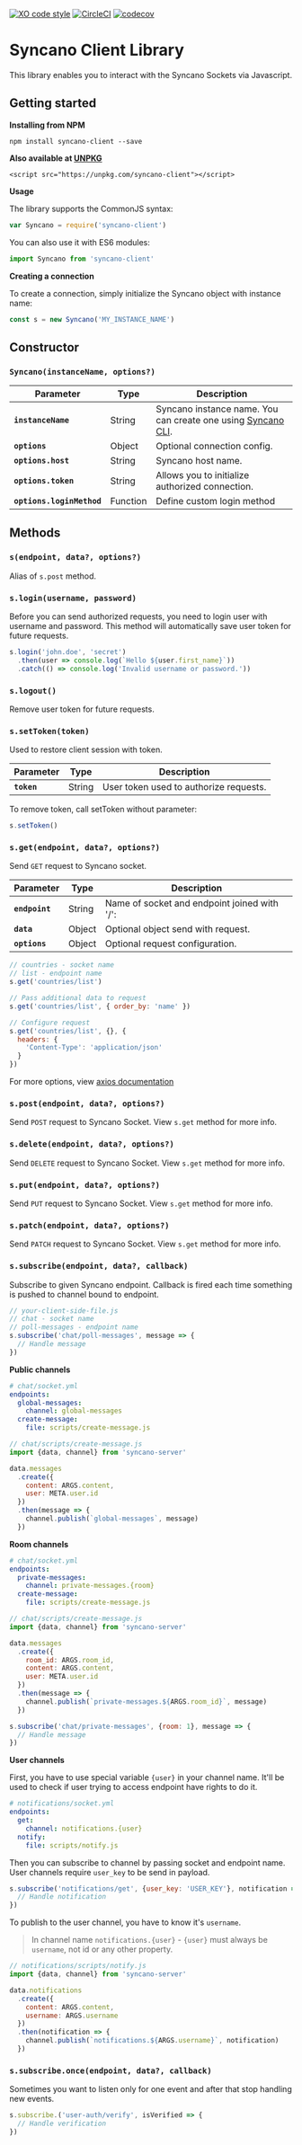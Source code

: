 [![XO code style](https://img.shields.io/badge/code_style-XO-5ed9c7.svg)](https://github.com/sindresorhus/xo)   [![CircleCI](https://circleci.com/gh/Syncano/syncano-client-js.svg?style=shield&circle-token=2efee697e0cee80591aec86e022a9dbe0b3b25b8)](https://circleci.com/gh/Syncano/syncano-client-js)   [![codecov](https://codecov.io/gh/Syncano/syncano-client-js/branch/devel/graph/badge.svg)](https://codecov.io/gh/Syncano/syncano-client-js)

# Syncano Client Library

This library enables you to interact with the Syncano Sockets via Javascript.

## Getting started

**Installing from NPM**

    npm install syncano-client --save

**Also available at [UNPKG](https://unpkg.com/syncano-client)**

    <script src="https://unpkg.com/syncano-client"></script>

**Usage**

The library supports the CommonJS syntax:

```js
var Syncano = require('syncano-client')
```

You can also use it with ES6 modules:

```js
import Syncano from 'syncano-client'
```

**Creating a connection**

To create a connection, simply initialize the Syncano object with instance name:

```js
const s = new Syncano('MY_INSTANCE_NAME')
```

## Constructor

### `Syncano(instanceName, options?)`

| Parameter | Type | Description |
|-----------|------|-------------|
| **`instanceName`** | String | Syncano instance name. You can create one using [Syncano CLI](https://github.com/Syncano/syncano-node-cli). |
| **`options`** | Object | Optional connection config. |
| **`options.host`** | String | Syncano host name. |
| **`options.token`** | String | Allows you to initialize authorized connection. |
| **`options.loginMethod`** |  Function | Define custom login method |

## Methods

### `s(endpoint, data?, options?)`

Alias of `s.post` method.

### `s.login(username, password)`

Before you can send authorized requests, you need to login user with username and password. This method will automatically save user token for future requests.

```js
s.login('john.doe', 'secret')
  .then(user => console.log(`Hello ${user.first_name}`))
  .catch(() => console.log('Invalid username or password.'))
```

### `s.logout()`

Remove user token for future requests.

### `s.setToken(token)`

Used to restore client session with token.

| Parameter | Type | Description |
|-----------|------|-------------|
| **`token`** | String | User token used to authorize requests.  |

To remove token, call setToken without parameter:

```js
s.setToken()
```

### `s.get(endpoint, data?, options?)`

Send `GET` request to Syncano socket.

| Parameter | Type | Description |
|-----------|------|-------------|
| **`endpoint`** | String | Name of socket and endpoint joined with '/':  |
| **`data`** | Object | Optional object send with request. |
| **`options`** | Object | Optional request configuration. |


```js
// countries - socket name
// list - endpoint name
s.get('countries/list')

// Pass additional data to request
s.get('countries/list', { order_by: 'name' })

// Configure request
s.get('countries/list', {}, {
  headers: {
    'Content-Type': 'application/json'
  }
})
```

For more options, view [axios documentation](https://www.npmjs.com/package/axios)

### `s.post(endpoint, data?, options?)`

Send `POST` request to Syncano Socket. View `s.get` method for more info.

### `s.delete(endpoint, data?, options?)`

Send `DELETE` request to Syncano Socket. View `s.get` method for more info.

### `s.put(endpoint, data?, options?)`

Send `PUT` request to Syncano Socket. View `s.get` method for more info.

### `s.patch(endpoint, data?, options?)`

Send `PATCH` request to Syncano Socket. View `s.get` method for more info.

### `s.subscribe(endpoint, data?, callback)`


Subscribe to given Syncano endpoint. Callback is fired each time something is pushed to channel bound to endpoint.

```js
// your-client-side-file.js
// chat - socket name
// poll-messages - endpoint name
s.subscribe('chat/poll-messages', message => {
  // Handle message
})
```

**Public channels**

```yml
# chat/socket.yml
endpoints:
  global-messages:
    channel: global-messages
  create-message:
    file: scripts/create-message.js
```

```js
// chat/scripts/create-message.js
import {data, channel} from 'syncano-server'

data.messages
  .create({
    content: ARGS.content,
    user: META.user.id
  })
  .then(message => {
    channel.publish(`global-messages`, message)
  })
```

**Room channels**

```yml
# chat/socket.yml
endpoints:
  private-messages:
    channel: private-messages.{room}
  create-message:
    file: scripts/create-message.js
```

```js
// chat/scripts/create-message.js
import {data, channel} from 'syncano-server'

data.messages
  .create({
    room_id: ARGS.room_id,
    content: ARGS.content, 
    user: META.user.id
  })
  .then(message => {
    channel.publish(`private-messages.${ARGS.room_id}`, message)
  })
```

```js
s.subscribe('chat/private-messages', {room: 1}, message => {
  // Handle message
})
```

**User channels**

First, you have to use special variable `{user}` in your channel name. It'll be used to check if user trying to access endpoint have rights to do it.

```yml
# notifications/socket.yml
endpoints:
  get:
    channel: notifications.{user}
  notify:
    file: scripts/notify.js
```

Then you can subscribe to channel by passing socket and endpoint name. User channels require `user_key` to be send in payload. 

```js
s.subscribe('notifications/get', {user_key: 'USER_KEY'}, notification => {
  // Handle notification
})
```

To publish to the user channel, you have to know it's `username`. 

> In channel name `notifications.{user}` - `{user}` must always be `username`, not id or any other property.

```js
// notifications/scripts/notify.js
import {data, channel} from 'syncano-server'

data.notifications
  .create({
    content: ARGS.content,
    username: ARGS.username
  })
  .then(notification => {
    channel.publish(`notifications.${ARGS.username}`, notification)
  })
```

### `s.subscribe.once(endpoint, data?, callback)`

Sometimes you want to listen only for one event and after that stop handling new events.

```js
s.subscribe.('user-auth/verify', isVerified => {
  // Handle verification
})
```
